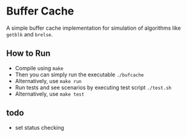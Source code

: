 # Buffer Cache

A simple buffer cache implementation for simulation of algorithms like `getblk` and `brelse`.

## How to Run

- Compile using `make`
- Then you can simply run the executable `./bufcache`
- Alternatively, use `make run` 
- Run tests and see scenarios by executing test script `./test.sh`
- Alternatively, use `make test`

## todo

- set status checking